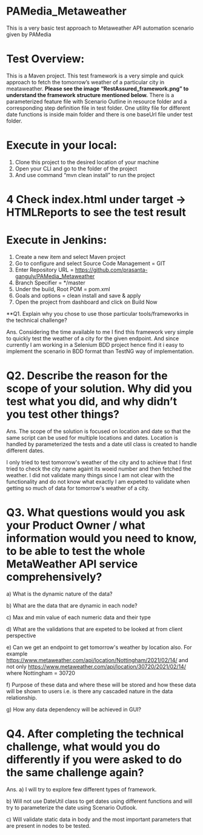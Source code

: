 # PAMedia_Metaweather
This is a very basic test approach to Metaweather API automation scenario given by PAMedia

# Test Overview:
This is a Maven project.
This test framework is a very simple and quick approach to fetch the tomorrow’s weather of a particular city in meataweather.
**Please see the image “RestAssured_framework.png” to understand the framework structure mentioned below.**
There is a parameterized feature file with Scenario Outline in resource folder and a corresponding step definition file in test folder.
One utility file for different date functions is inside main folder and there is one baseUrl file under test folder.

# Execute in your local:
1.	Clone this project to the desired location of your machine
2.	Open your CLI and go to the folder of the project
3.	And use command “mvn clean install” to run the project
# 4 Check index.html under target -> HTMLReports to see the test result

# Execute in Jenkins:
1.	Create a new item and select Maven project
2.	Go to configure and select Source Code Management = GIT
3.	Enter Repository URL = https://github.com/prasanta-ganguly/PAMedia_Metaweather 
4.	Branch Specifier = */master
5.	Under the build, Root POM = pom.xml
6.	Goals and options = clean install and save & apply
7.	Open the project from dashboard and click on Build Now


**Q1. Explain why you chose to use those particular tools/frameworks in the technical challenge?

Ans. Considering the time available to me I find this framework very simple to quickly test the weather of a city for the given endpoint.
And since currently I am working in a Selenium BDD project hence find it i easy to implement the scenario in BDD format than TestNG way of implementation.

# Q2. Describe the reason for the scope of your solution. Why did you test what you did, and why didn’t you test other things?

Ans. The scope of the solution is focused on location and date so that the same script can be used for multiple locations and dates. Location is handled by
parameterized the tests and a date util class is created to handle different dates.

I only tried to test tomorrow's weather of the city and to achieve that I first tried to check the city name againt its woeid number and then fetched the weather.
I did not validate many things since I am not clear with the functionality and do not know what exactly I am expeted to  validate when getting so much of data
for tomorrow's weather of a city.

# Q3. What questions would you ask your Product Owner / what information would you need to know, to be able to test the whole MetaWeather API service comprehensively?

a) What is the dynamic nature of the data?

b) What are the data that are dynamic in each node?

c) Max and min value of each numeric data and their type

d) What are the validations that are expeted to be looked at from client perspective

e) Can we get an endpoint to get tomorrow's weather by location also.
For example https://www.metaweather.com/api/location/Nottingham/2021/02/14/ and not only https://www.metaweather.com/api/location/30720/2021/02/14/
where Nottingham = 30720

f) Purpose of these data and where these will be stored and how these data will be shown to users i.e. is there any cascaded nature in the data relationship.

g) How any data dependency will be achieved in GUI?

# Q4. After completing the technical challenge, what would you do differently if you were asked to do the same challenge again?

Ans. a) I will try to explore few different types of framework.

b) Will not use DateUtil class to get dates using different functions and will try to parameterize the date using Scenario Outlook.

c) Will validate static data in body and the most important parameters that are present in nodes to be tested.
